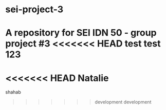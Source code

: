 # sei-project-3
A repository for SEI IDN 50 - group project #3
<<<<<<< HEAD
test test 123
=======
<<<<<<< HEAD
Natalie
=======
shahab
>>>>>>> development
>>>>>>> development
